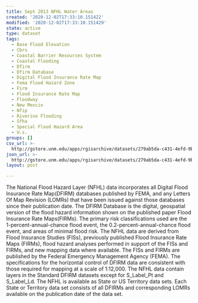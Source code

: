 ```yaml
---
title: Sept 2013 NFHL Water Areas
created: '2020-12-02T17:33:10.151422'
modified: '2020-12-02T17:33:10.151429'
state: active
type: dataset
tags:
  - Base Flood Elevation
  - Cbrs
  - Coastal Barrier Resources System
  - Coastal Flooding
  - Dfirm
  - Dfirm Database
  - Digital Flood Insurance Rate Map
  - Fema Flood Hazard Zone
  - Firm
  - Flood Insurance Rate Map
  - Floodway
  - New Mexcio
  - Nfip
  - Riverine Flooding
  - Sfha
  - Special Flood Hazard Area
  - U.s.
groups: []
csv_url: >-
  http://gstore.unm.edu/apps/rgisarchive/datasets/279ab5da-c431-4efd-9b34-5e7c0d31aa18/S_Wtr_Ar.derived.csv
json_url: >-
  http://gstore.unm.edu/apps/rgisarchive/datasets/279ab5da-c431-4efd-9b34-5e7c0d31aa18/S_Wtr_Ar.derived.json
layout: post

---
```

 The National Flood Hazard Layer (NFHL) data incorporates all Digital Flood
                Insurance Rate Map(DFIRM) databases published by FEMA, and any Letters Of Map
                Revision (LOMRs) that have been issued against those databases since their
                publication date. The DFIRM Database is the digital, geospatial version of the flood
                hazard information shown on the published paper Flood Insurance Rate Maps(FIRMs).
                The primary risk classifications used are the 1-percent-annual-chance flood event,
                the 0.2-percent-annual-chance flood event, and areas of minimal flood risk. The NFHL
                data are derived from Flood Insurance Studies (FISs), previously published Flood
                Insurance Rate Maps (FIRMs), flood hazard analyses performed in support of the FISs
                and FIRMs, and new mapping data where available. The FISs and FIRMs are published by
                the Federal Emergency Management Agency (FEMA). The specifications for the
                horizontal control of DFIRM data are consistent with those required for mapping at a
                scale of 1:12,000. The NFHL data contain layers in the Standard DFIRM datasets
                except for S_Label_Pt and S_Label_Ld. The NFHL is available as State or US Territory
                data sets. Each State or Territory data set consists of all DFIRMs and corresponding
                LOMRs available on the publication date of the data set. 
